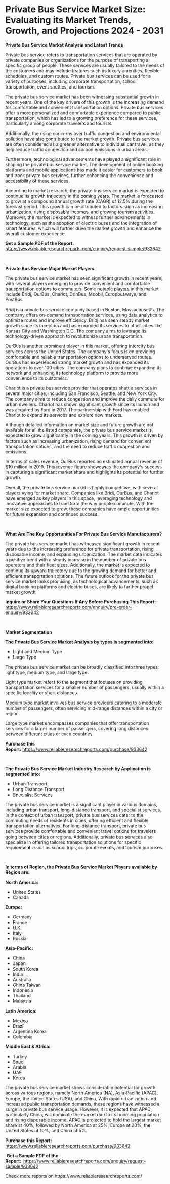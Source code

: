 <p><h1>Private Bus Service Market Size: Evaluating its Market Trends, Growth, and Projections 2024 - 2031</h1></p><p><strong>Private Bus Service Market Analysis and Latest Trends</strong></p>
<p><p>Private bus service refers to transportation services that are operated by private companies or organizations for the purpose of transporting a specific group of people. These services are usually tailored to the needs of the customers and may include features such as luxury amenities, flexible schedules, and custom routes. Private bus services can be used for a variety of purposes, including corporate transportation, school transportation, event shuttles, and tourism.</p><p>The private bus service market has been witnessing substantial growth in recent years. One of the key drivers of this growth is the increasing demand for comfortable and convenient transportation options. Private bus services offer a more personalized and comfortable experience compared to public transportation, which has led to a growing preference for these services, particularly among corporate travelers and tourists.</p><p>Additionally, the rising concerns over traffic congestion and environmental pollution have also contributed to the market growth. Private bus services are often considered as a greener alternative to individual car travel, as they help reduce traffic congestion and carbon emissions in urban areas.</p><p>Furthermore, technological advancements have played a significant role in shaping the private bus service market. The development of online booking platforms and mobile applications has made it easier for customers to book and track private bus services, further enhancing the convenience and accessibility of these services.</p><p>According to market research, the private bus service market is expected to continue its growth trajectory in the coming years. The market is forecasted to grow at a compound annual growth rate (CAGR) of 12.5% during the forecast period. This growth can be attributed to factors such as increasing urbanization, rising disposable incomes, and growing tourism activities. Moreover, the market is expected to witness further advancements in technology, such as the adoption of electric buses and the integration of smart features, which will further drive the market growth and enhance the overall customer experience.</p></p>
<p><strong>Get a Sample PDF of the Report:&nbsp;</strong> <a href="https://www.reliableresearchreports.com/enquiry/request-sample/933642">https://www.reliableresearchreports.com/enquiry/request-sample/933642</a></p>
<p>&nbsp;</p>
<p><strong>Private Bus Service Major Market Players</strong></p>
<p><p>The private bus service market has seen significant growth in recent years, with several players emerging to provide convenient and comfortable transportation options to commuters. Some notable players in this market include Bridj, OurBus, Chariot, DrinBus, Moobil, Europbusways, and PostBus.</p><p>Bridj is a private bus service company based in Boston, Massachusetts. The company offers on-demand transportation services, using data analytics to optimize routes and improve efficiency. Bridj has seen steady market growth since its inception and has expanded its services to other cities like Kansas City and Washington D.C. The company aims to leverage its technology-driven approach to revolutionize urban transportation.</p><p>OurBus is another prominent player in this market, offering intercity bus services across the United States. The company's focus is on providing comfortable and reliable transportation options to underserved routes. OurBus has experienced strong market growth and has expanded its operations to over 100 cities. The company plans to continue expanding its network and enhancing its technology platform to provide more convenience to its customers.</p><p>Chariot is a private bus service provider that operates shuttle services in several major cities, including San Francisco, Seattle, and New York City. The company aims to reduce congestion and improve the daily commute for urban dwellers. Chariot has shown significant growth since its launch and was acquired by Ford in 2017. The partnership with Ford has enabled Chariot to expand its services and explore new markets.</p><p>Although detailed information on market size and future growth are not available for all the listed companies, the private bus service market is expected to grow significantly in the coming years. This growth is driven by factors such as increasing urbanization, rising demand for convenient transportation options, and the need to reduce traffic congestion and emissions.</p><p>In terms of sales revenue, OurBus reported an estimated annual revenue of $10 million in 2019. This revenue figure showcases the company's success in capturing a significant market share and highlights its potential for further growth.</p><p>Overall, the private bus service market is highly competitive, with several players vying for market share. Companies like Bridj, OurBus, and Chariot have emerged as key players in this space, leveraging technology and innovative approaches to transform the way people commute. With the market size expected to grow, these companies have ample opportunities for future expansion and continued success.</p></p>
<p>&nbsp;</p>
<p><strong>What Are The Key Opportunities For Private Bus Service Manufacturers?</strong></p>
<p><p>The private bus service market has witnessed significant growth in recent years due to the increasing preference for private transportation, rising disposable income, and expanding urbanization. The market data indicates a positive trend with a steady increase in the number of private bus operators and their fleet sizes. Additionally, the market is expected to continue its upward trajectory due to the growing demand for better and efficient transportation solutions. The future outlook for the private bus service market looks promising, as technological advancements, such as digital booking platforms and electric buses, are likely to further propel market growth.</p></p>
<p><strong>Inquire or Share Your Questions If Any Before Purchasing This Report:</strong> <a href="https://www.reliableresearchreports.com/enquiry/pre-order-enquiry/933642">https://www.reliableresearchreports.com/enquiry/pre-order-enquiry/933642</a></p>
<p>&nbsp;</p>
<p><strong>Market Segmentation</strong></p>
<p><strong>The Private Bus Service Market Analysis by types is segmented into:</strong></p>
<p><ul><li>Light and Medium Type</li><li>Large Type</li></ul></p>
<p><p>The private bus service market can be broadly classified into three types: light type, medium type, and large type. </p><p>Light type market refers to the segment that focuses on providing transportation services for a smaller number of passengers, usually within a specific locality or short distances. </p><p>Medium type market involves bus service providers catering to a moderate number of passengers, often servicing mid-range distances within a city or region. </p><p>Large type market encompasses companies that offer transportation services for a larger number of passengers, covering long distances between different cities or even countries.</p></p>
<p><strong>Purchase this Report:&nbsp;</strong><a href="https://www.reliableresearchreports.com/purchase/933642">https://www.reliableresearchreports.com/purchase/933642</a></p>
<p>&nbsp;</p>
<p><strong>The Private Bus Service Market Industry Research by Application is segmented into:</strong></p>
<p><ul><li>Urban Transport</li><li>Long Distance Transport</li><li>Specialist Services</li></ul></p>
<p><p>The private bus service market is a significant player in various domains, including urban transport, long-distance transport, and specialist services. In the context of urban transport, private bus services cater to the commuting needs of residents in cities, offering efficient and flexible transportation alternatives. For long-distance transport, private bus services provide comfortable and convenient travel options for travelers going between cities or regions. Additionally, private bus services also specialize in offering tailored transportation solutions for specific requirements such as school trips, corporate events, and tourism purposes.</p></p>
<p>&nbsp;</p>
<p><strong>In terms of Region, the Private Bus Service Market Players available by Region are:</strong></p>
<p>
    <p> <strong> North America: </strong>
        <ul>
            <li>United States</li>
            <li>Canada</li>
        </ul>
        </p> 
    <p> <strong> Europe: </strong>
        <ul>
            <li>Germany</li>
            <li>France</li>
            <li>U.K.</li>
            <li>Italy</li>
            <li>Russia</li>
        </ul>
        </p> 
    <p> <strong> Asia-Pacific: </strong>
        <ul>
            <li>China</li>
            <li>Japan</li>
            <li>South Korea</li>
            <li>India</li>
            <li>Australia</li>
            <li>China Taiwan</li>
            <li>Indonesia</li>
            <li>Thailand</li>
            <li>Malaysia</li>
        </ul>
        </p> 
    <p> <strong> Latin America: </strong>
        <ul>
            <li>Mexico</li>
            <li>Brazil</li>
            <li>Argentina Korea</li>
            <li>Colombia</li>
        </ul>
        </p> 
    <p> <strong> Middle East & Africa: </strong>
        <ul>
            <li>Turkey</li>
            <li>Saudi</li>
            <li>Arabia</li>
            <li>UAE</li>
            <li>Korea</li>
        </ul>
    </p>
    </p>
<p><p>The private bus service market shows considerable potential for growth across various regions, namely North America (NA), Asia-Pacific (APAC), Europe, the United States (USA), and China. With rapid urbanization and increased public transportation demands, these regions have witnessed a surge in private bus service usage. However, it is expected that APAC, particularly China, will dominate the market due to its booming population and rising disposable income. APAC is projected to hold the largest market share at 40%, followed by North America at 25%, Europe at 20%, the United States at 10%, and China at 5%.</p></p>
<p><strong>Purchase this Report: </strong><a href="https://www.reliableresearchreports.com/purchase/933642">https://www.reliableresearchreports.com/purchase/933642</a></p>
<p>&nbsp;<strong>Get a Sample PDF of the Report:&nbsp;&nbsp;</strong><a href="https://www.reliableresearchreports.com/enquiry/request-sample/933642">https://www.reliableresearchreports.com/enquiry/request-sample/933642</a></p>
<p><strong></strong></p>
<p>Check more reports on https://www.reliableresearchreports.com/</p>